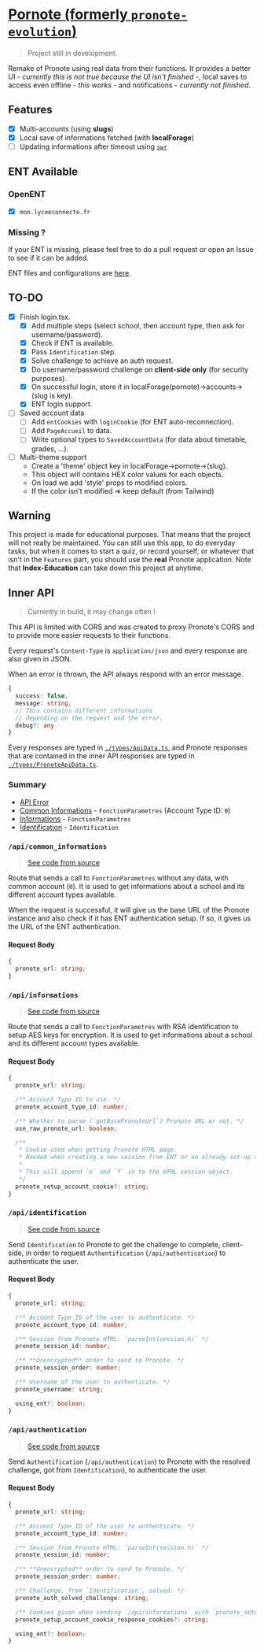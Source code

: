 # [Pornote (formerly `pronote-evolution`)](https://pornote.vexcited.ml)

> Project still in development.

Remake of Pronote using real data from their functions.
It provides a better UI - *currently this is not true because the UI isn't finished* -,
local saves to access even offline - *this works* - and notifications - *currently not finished*.

## Features

- [x] Multi-accounts (using **slugs**)
- [x] Local save of informations fetched (with **localForage**)
- [ ] Updating informations after timeout using [`swr`](https://github.com/Vercel/swr)

## ENT Available

### OpenENT
  - [x] `mon.lyceeconnecte.fr`

### Missing ?

If your ENT is missing, please feel free to do a pull request or open
an Issue to see if it can be added.

ENT files and configurations are [here](./utils/api/cas).

## TO-DO

- [x] Finish login.tsx.
  - [x] Add multiple steps (select school, then account type, then ask for username/password).
  - [x] Check if ENT is available.
  - [x] Pass `Identification` step.
  - [x] Solve challenge to achieve an auth request.
  - [x] Do username/password challenge on **client-side only** (for security purposes).
  - [x] On successful login, store it in localForage(pornote)->accounts->(slug is key).
  - [x] ENT login support.
- [ ] Saved account data
  - [ ] Add `entCookies` with `loginCookie` (for ENT auto-reconnection).
  - [ ] Add `PageAccueil` to data.
  - [ ] Write optional types to `SavedAccountData` (for data about timetable, grades, ...).
- [ ] Multi-theme support
  - Create a 'theme' object key in localForage->pornote->(slug).
  - This object will contains HEX color values for each objects.
  - On load we add 'style' props to modified colors.
  - If the color isn't modified => keep default (from Tailwind) 

## Warning

This project is made for educational purposes.
That means that the project will not really be
maintained. You can still use this app, to do
everyday tasks, but when it comes to start a quiz,
or record yourself, or whatever that isn't in the
`Features` part, you should use the **real** Pronote
application. Note that **Index-Education** can take down
this project at anytime.

## Inner API

> Currently in build, it may change often !

This API is limited with CORS and was created to proxy Pronote's CORS
and to provide more easier requests to their functions.

Every request's `Content-Type` is `application/json` and every response are also given in JSON.

When an error is thrown, the API always respond with an error message.
```typescript
{
  success: false,
  message: string,
  // This contains different informations
  // depending on the request and the error.
  debug?: any
}
```

Every responses are typed in [`./types/ApiData.ts`](./types/ApiData.ts), and Pronote responses that are contained in the inner API responses are typed in [`./types/PronoteApiData.ts`](./types/PronoteApiData.ts).

### Summary

- [API Error](#api-error)
- [Common Informations](#apicommon_informations) - `FonctionParametres` (Account Type ID: `0`)
- [Informations](#apiinformations) - `FonctionParametres`
- [Identification](#apiidentification) - `Identification`

### `/api/common_informations`

> [See code from source](./pages/api/common_informations.ts)

Route that sends a call to `FonctionParametres` without any data, with common account (`0`).
It is used to get informations about a school and its different account types available.

When the request is successful, it will give us the base URL of the Pronote instance and also check if it has ENT authentication setup. If so, it gives us the URL of the ENT authentication.

#### Request Body

```typescript
{
  pronote_url: string;
}
```

### `/api/informations`

> [See code from source](./pages/api/informations.ts)

Route that sends a call to `FonctionParametres` with RSA identification to setup AES keys for encryption.
It is used to get informations about a school and its different account types available.

#### Request Body

```typescript
{
  pronote_url: string;

  /** Account Type ID to use. */
  pronote_account_type_id: number;

  /** Whether to parse (`getBasePronoteUrl`) Pronote URL or not. */
  use_raw_pronote_url: boolean;

  /**
   * Cookie used when getting Pronote HTML page.
   * Needed when creating a new session from ENT or an already set-up session.
   *
   * This will append `e` and `f` in to the HTML session object.
   */
  pronote_setup_account_cookie?: string;
}
```

### `/api/identification`

> [See code from source](./pages/api/identification.ts)

Send `Identification` to Pronote to get the challenge to complete, client-side,
in order to request `Authentification` (`/api/authentication`) to authenticate the user.

#### Request Body

```typescript
{
  pronote_url: string;

  /** Account Type ID of the user to authenticate. */
  pronote_account_type_id: number;

  /** Session from Pronote HTML: `parseInt(session.h)` */
  pronote_session_id: number;

  /** **Unencrypted** order to send to Pronote. */
  pronote_session_order: number;

  /** Username of the user to authenticate. */
  pronote_username: string;

  using_ent?: boolean;
}
```

### `/api/authentication`

> [See code from source](./pages/api/authentication.ts)

Send `Authentification` (`/api/authentication`) to Pronote with the resolved challenge, got from `Identification`), to authenticate the user.

#### Request Body

```typescript
{
  pronote_url: string;

  /** Account Type ID of the user to authenticate. */
  pronote_account_type_id: number;

  /** Session from Pronote HTML: `parseInt(session.h)` */
  pronote_session_id: number;

  /** **Unencrypted** order to send to Pronote. */
  pronote_session_order: number;

  /** Challenge, from `Identification`, solved. */
  pronote_auth_solved_challenge: string;

  /** Cookies given when sending `/api/informations` with `pronote_setup_account_cookie`. */
  pronote_setup_account_cookie_response_cookies?: string;

  using_ent?: boolean;
}
```